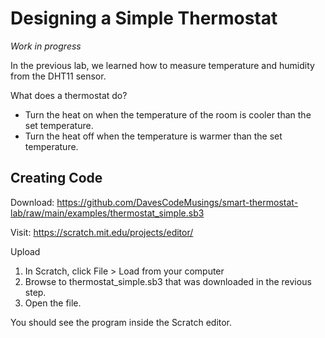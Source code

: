 # Designing a Simple Thermostat

_Work in progress_

In the previous lab, we learned how to measure temperature and humidity from the DHT11 sensor.

What does a thermostat do?
* Turn the heat on when the temperature of the room is cooler than the set temperature.
* Turn the heat off when the temperature is warmer than the set temperature.

## Creating Code
Download: https://github.com/DavesCodeMusings/smart-thermostat-lab/raw/main/examples/thermostat_simple.sb3

Visit: https://scratch.mit.edu/projects/editor/

Upload
1. In Scratch, click File > Load from your computer
2. Browse to thermostat_simple.sb3 that was downloaded in the revious step.
3. Open the file.

You should see the program inside the Scratch editor.

